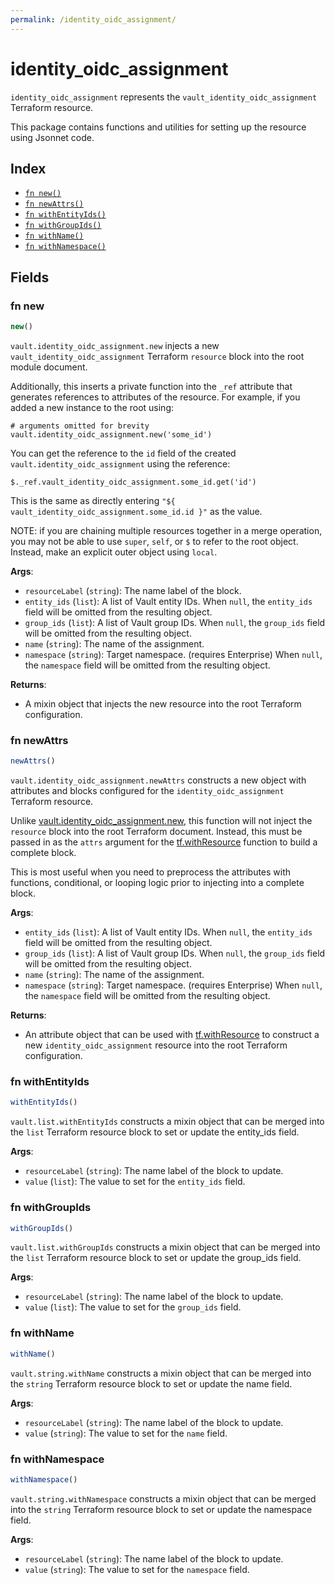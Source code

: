 ```yaml
---
permalink: /identity_oidc_assignment/
---
```


# identity_oidc_assignment

`identity_oidc_assignment` represents the `vault_identity_oidc_assignment` Terraform resource.



This package contains functions and utilities for setting up the resource using Jsonnet code.


## Index

* [`fn new()`](#fn-new)
* [`fn newAttrs()`](#fn-newattrs)
* [`fn withEntityIds()`](#fn-withentityids)
* [`fn withGroupIds()`](#fn-withgroupids)
* [`fn withName()`](#fn-withname)
* [`fn withNamespace()`](#fn-withnamespace)

## Fields

### fn new

```ts
new()
```


`vault.identity_oidc_assignment.new` injects a new `vault_identity_oidc_assignment` Terraform `resource`
block into the root module document.

Additionally, this inserts a private function into the `_ref` attribute that generates references to attributes of the
resource. For example, if you added a new instance to the root using:

    # arguments omitted for brevity
    vault.identity_oidc_assignment.new('some_id')

You can get the reference to the `id` field of the created `vault.identity_oidc_assignment` using the reference:

    $._ref.vault_identity_oidc_assignment.some_id.get('id')

This is the same as directly entering `"${ vault_identity_oidc_assignment.some_id.id }"` as the value.

NOTE: if you are chaining multiple resources together in a merge operation, you may not be able to use `super`, `self`,
or `$` to refer to the root object. Instead, make an explicit outer object using `local`.

**Args**:
  - `resourceLabel` (`string`): The name label of the block.
  - `entity_ids` (`list`): A list of Vault entity IDs. When `null`, the `entity_ids` field will be omitted from the resulting object.
  - `group_ids` (`list`): A list of Vault group IDs. When `null`, the `group_ids` field will be omitted from the resulting object.
  - `name` (`string`): The name of the assignment.
  - `namespace` (`string`): Target namespace. (requires Enterprise) When `null`, the `namespace` field will be omitted from the resulting object.

**Returns**:
- A mixin object that injects the new resource into the root Terraform configuration.


### fn newAttrs

```ts
newAttrs()
```


`vault.identity_oidc_assignment.newAttrs` constructs a new object with attributes and blocks configured for the `identity_oidc_assignment`
Terraform resource.

Unlike [vault.identity_oidc_assignment.new](#fn-new), this function will not inject the `resource`
block into the root Terraform document. Instead, this must be passed in as the `attrs` argument for the
[tf.withResource](https://github.com/tf-libsonnet/core/tree/main/docs#fn-withresource) function to build a complete block.

This is most useful when you need to preprocess the attributes with functions, conditional, or looping logic prior to
injecting into a complete block.

**Args**:
  - `entity_ids` (`list`): A list of Vault entity IDs. When `null`, the `entity_ids` field will be omitted from the resulting object.
  - `group_ids` (`list`): A list of Vault group IDs. When `null`, the `group_ids` field will be omitted from the resulting object.
  - `name` (`string`): The name of the assignment.
  - `namespace` (`string`): Target namespace. (requires Enterprise) When `null`, the `namespace` field will be omitted from the resulting object.

**Returns**:
  - An attribute object that can be used with [tf.withResource](https://github.com/tf-libsonnet/core/tree/main/docs#fn-withresource) to construct a new `identity_oidc_assignment` resource into the root Terraform configuration.


### fn withEntityIds

```ts
withEntityIds()
```

`vault.list.withEntityIds` constructs a mixin object that can be merged into the `list`
Terraform resource block to set or update the entity_ids field.



**Args**:
  - `resourceLabel` (`string`): The name label of the block to update.
  - `value` (`list`): The value to set for the `entity_ids` field.


### fn withGroupIds

```ts
withGroupIds()
```

`vault.list.withGroupIds` constructs a mixin object that can be merged into the `list`
Terraform resource block to set or update the group_ids field.



**Args**:
  - `resourceLabel` (`string`): The name label of the block to update.
  - `value` (`list`): The value to set for the `group_ids` field.


### fn withName

```ts
withName()
```

`vault.string.withName` constructs a mixin object that can be merged into the `string`
Terraform resource block to set or update the name field.



**Args**:
  - `resourceLabel` (`string`): The name label of the block to update.
  - `value` (`string`): The value to set for the `name` field.


### fn withNamespace

```ts
withNamespace()
```

`vault.string.withNamespace` constructs a mixin object that can be merged into the `string`
Terraform resource block to set or update the namespace field.



**Args**:
  - `resourceLabel` (`string`): The name label of the block to update.
  - `value` (`string`): The value to set for the `namespace` field.
